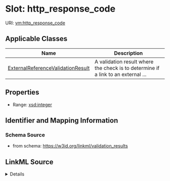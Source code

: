 # Slot: http_response_code

URI: [vm:http_response_code](https://w3id.org/linkml/validation-model/http_response_code)



<!-- no inheritance hierarchy -->




## Applicable Classes

| Name | Description |
| --- | --- |
[ExternalReferenceValidationResult](ExternalReferenceValidationResult.md) | A validation result where the check is to determine if a link to an external ...






## Properties

* Range: [xsd:integer](http://www.w3.org/2001/XMLSchema#integer)







## Identifier and Mapping Information







### Schema Source


* from schema: https://w3id.org/linkml/validation_results




## LinkML Source

<details>
```yaml
name: http_response_code
from_schema: https://w3id.org/linkml/validation_results
rank: 1000
alias: http_response_code
owner: ExternalReferenceValidationResult
domain_of:
- ExternalReferenceValidationResult
range: integer

```
</details>